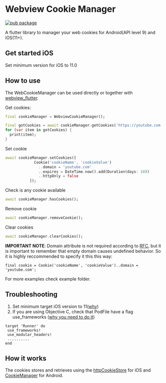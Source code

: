 # Webview Cookie Manager
[![pub package](https://img.shields.io/pub/v/webview_cookie_manager.svg)](https://pub.dartlang.org/packages/webview_cookie_manager)

A flutter library to manager your web cookies for Android(API level 9) and iOS(11+).

## Get started iOS
Set minimum version for iOS to 11.0

## How to use
The WebCookieManager can be used directly or together with [webview_flutter](https://pub.dev/packages/webview_flutter).

Get cookies:
```dart
final cookieManager = WebviewCookieManager();

final gotCookies = await cookieManager.getCookies('https://youtube.com');
for (var item in gotCookies) {
  print(item);
}
 ```

 Set cookie
 ```dart
await cookieManager.setCookies([
              Cookie('cookieName', 'cookieValue')
                ..domain = 'youtube.com'
                ..expires = DateTime.now().add(Duration(days: 10))
                ..httpOnly = false
            ]);
 ```
 Check is any cookie available
 ```dart
await cookieManager.hasCookies();
 ```

 Remove cookie

 ```dart
 await cookieManager.removeCookie();
 ```

 Clear cookies
 ```dart
await cookieManager.clearCookies();
 ```
 
  **IMPORTANT NOTE**: Domain attribute is not required according to [RFC](https://tools.ietf.org/html/rfc6265#section-5.2.3), but it is important to remember that empty domain causes undefined behavior. So it is highly reccommended to specify it this this way:
```(Dart)
final cookie = Cookie('cookieName', 'cookieValue')..domain = 'youtube.com';
```

 For more examples check example folder.
 
 ## Troubleshooting
 
 
 1) Set minimum target iOS version to 11([why](https://github.com/fryette/webview_cookie_manager/issues/17#issuecomment-682382429))
 2) If you are using Objective C, check that PodFile have a flag use_frameworks ([why you need to do it](https://github.com/amag2511/webview_cookie_manager/issues/4#issuecomment-665508540))
 ```
target 'Runner' do
  use_frameworks!
  use_modular_headers!
  ..........
end
```

## How it works
The cookies stores and retrieves using the [httpCookieStore](https://developer.apple.com/documentation/webkit/wkwebsitedatastore/2881956-httpcookiestore) for iOS and [CookieManager](https://developer.android.com/reference/java/net/CookieManager) for Android.
